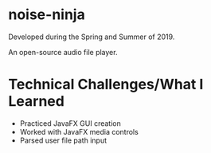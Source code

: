 # noise-ninja
Developed during the Spring and Summer of 2019.

An open-source audio file player.

# Technical Challenges/What I Learned
* Practiced JavaFX GUI creation
* Worked with JavaFX media controls
* Parsed user file path input
